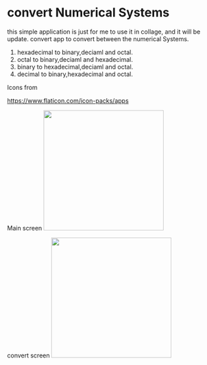 # convert Numerical Systems

this simple application is just for me to use it in collage, and it will be update.
convert app to convert between the numerical Systems.
<ol>
<li>hexadecimal to binary,deciaml and octal.</li>
<li>octal to binary,deciaml and hexadecimal.</li>
<li>binary to hexadecimal,deciaml and octal.</li>
<li>decimal to binary,hexadecimal and octal.</li>
</ol>

Icons from

https://www.flaticon.com/icon-packs/apps


Main screen
<img src="https://user-images.githubusercontent.com/32216396/72270710-44452880-362e-11ea-8b5d-e7a50634cb18.png" width="280">

convert screen
<img src="https://user-images.githubusercontent.com/32216396/72270699-40b1a180-362e-11ea-960e-3b783b3e61cb.png" width="280">



